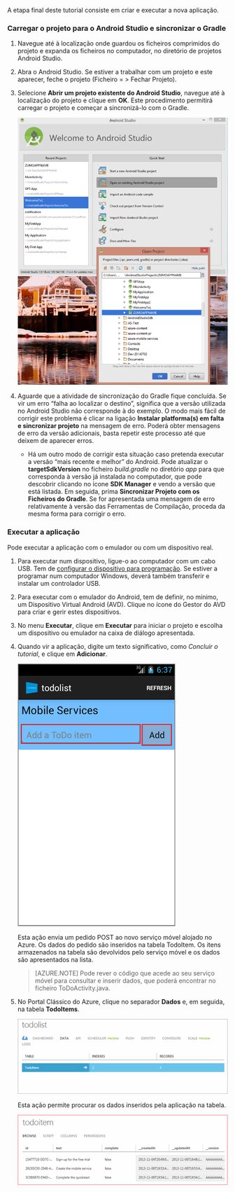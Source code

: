 A etapa final deste tutorial consiste em criar e executar a nova aplicação.

### Carregar o projeto para o Android Studio e sincronizar o Gradle

1. Navegue até à localização onde guardou os ficheiros comprimidos do projeto e expanda os ficheiros no computador, no diretório de projetos Android Studio.

2. Abra o Android Studio. Se estiver a trabalhar com um projeto e este aparecer, feche o projeto (Ficheiro = > Fechar Projeto).

3. Selecione **Abrir um projeto existente do Android Studio**, navegue até à localização do projeto e clique em **OK**. Este procedimento permitirá carregar o projeto e começar a sincronizá-lo com o Gradle.

    ![](./media/mobile-services-android-get-started/android-studio-import-project.png)

4. Aguarde que a atividade de sincronização do Gradle fique concluída. Se vir um erro “falha ao localizar o destino”, significa que a versão utilizada no Android Studio não corresponde à do exemplo. O modo mais fácil de corrigir este problema é clicar na ligação **Instalar platforma(s) em falta e sincronizar projeto** na mensagem de erro. Poderá obter mensagens de erro da versão adicionais, basta repetir este processo até que deixem de aparecer erros.
    - Há um outro modo de corrigir esta situação caso pretenda executar a versão “mais recente e melhor” do Android. Pode atualizar o **targetSdkVersion** no ficheiro *build.gradle* no diretório *app* para que corresponda à versão já instalada no computador, que pode descobrir clicando no ícone **SDK Manager** e vendo a versão que está listada. Em seguida, prima **Sincronizar Projeto com os Ficheiros do Gradle**. Se for apresentada uma mensagem de erro relativamente à versão das Ferramentas de Compilação, proceda da mesma forma para corrigir o erro.

### Executar a aplicação

Pode executar a aplicação com o emulador ou com um dispositivo real.

1. Para executar num dispositivo, ligue-o ao computador com um cabo USB. Tem de [configurar o dispositivo para programação](https://developer.android.com/training/basics/firstapp/running-app.html). Se estiver a programar num computador Windows, deverá também transferir e instalar um controlador USB.

2. Para executar com o emulador do Android, tem de definir, no mínimo, um Dispositivo Virtual Android (AVD). Clique no ícone do Gestor do AVD para criar e gerir estes dispositivos.

3. No menu **Executar**, clique em **Executar** para iniciar o projeto e escolha um dispositivo ou emulador na caixa de diálogo apresentada.

4. Quando vir a aplicação, digite um texto significativo, como _Concluir o tutorial_, e clique em **Adicionar**.

    ![](./media/mobile-services-android-get-started/mobile-quickstart-startup-android.png)

    Esta ação envia um pedido POST ao novo serviço móvel alojado no Azure. Os dados do pedido são inseridos na tabela TodoItem. Os itens armazenados na tabela são devolvidos pelo serviço móvel e os dados são apresentados na lista.

    > [AZURE.NOTE] Pode rever o código que acede ao seu serviço móvel para consultar e inserir dados, que poderá encontrar no ficheiro ToDoActivity.java.

8. No Portal Clássico do Azure, clique no separador **Dados** e, em seguida, na tabela **TodoItems**.

    ![](./media/mobile-services-android-get-started/mobile-data-tab1.png)

    Esta ação permite procurar os dados inseridos pela aplicação na tabela.

    ![](./media/mobile-services-android-get-started/mobile-data-browse.png)



<!--HONumber=Jun16_HO2-->



